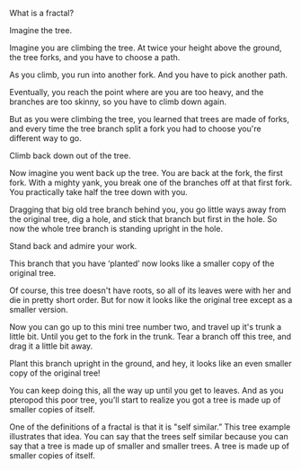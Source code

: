 

What is a fractal? 



Imagine the tree. 



Imagine you are climbing the tree. At twice your height above the ground, the tree forks, and you have to choose a path. 



As you climb, you run into another fork. And you have to pick another path. 



Eventually, you reach the point where are you are too heavy, and the branches are too skinny, so you have to climb down again. 



But as you were climbing the tree, you learned that trees are made of forks, and every time the tree branch split a fork you had to choose you're different way to go.
 



Climb back down out of the tree. 



Now imagine you went back up the tree. You are back at the fork, the first fork.  With a mighty yank, you break one of the branches off at that first fork. You practically take half the tree down with you. 



Dragging that big old tree branch behind you, you go little ways away from the original tree, dig a hole, and stick that branch but first in the hole. So now the whole tree branch is standing upright in the hole. 



Stand back and admire your work.

This branch that you have ‘planted’ now looks like a smaller copy of the original tree. 



Of course, this tree doesn't have roots, so all of its leaves were with her and die in pretty short order. But for now it looks like the original tree except as a smaller version. 



Now you can go up to this mini tree number two, and travel up it's trunk a little bit. Until you get to the fork in the trunk. Tear a branch off this tree, and drag it a little bit away. 



Plant this branch upright in the ground, and hey, it looks like an even smaller copy of the original tree! 



You can keep doing this, all the way up until you get to leaves. And as you pteropod this poor tree, you'll start to realize you got a tree is made up of smaller copies of itself. 



One of the definitions of a fractal is that it is "self similar.”  This tree example illustrates that idea. You can say that the trees self similar because you can say that a tree is made up of smaller and smaller trees. A tree is made up of smaller copies of itself. 

